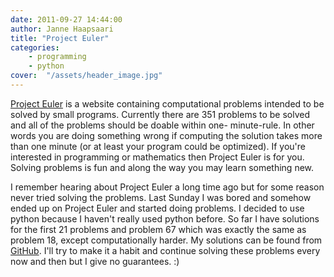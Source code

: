 ```yaml
---
date: 2011-09-27 14:44:00
author: Janne Haapsaari
title: "Project Euler"
categories:
    - programming
    - python
cover:  "/assets/header_image.jpg"
---
```


[Project Euler](http://projecteuler.net) is a website containing computational
problems intended to be solved by small programs. Currently there are 351
problems to be solved and all of the problems should be doable within one-
minute-rule. In other words you are doing something wrong if computing the
solution takes more than one minute (or at least your program could be
optimized). If you're interested in programming or mathematics then
Project Euler is for you. Solving problems is fun and along the way you may
learn something new.

I remember hearing about Project Euler a long time ago but for some reason
never tried solving the problems. Last Sunday I was bored and somehow ended up
on Project Euler and started doing problems. I decided to use python because I
haven't really used python before. So far I have solutions for the first 21
problems and problem 67 which was exactly the same as problem 18, except
computationally harder. My solutions can be found from
[GitHub](https://github.com/haaja/project_euler). I'll try to make it a habit
and continue solving these problems every now and then but I give no
guarantees. :)
